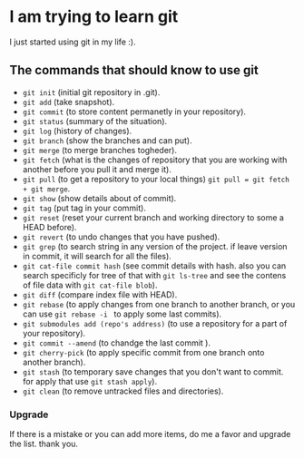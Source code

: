 # I am trying to learn git
I just started using git in my life :).

## The commands that should know to use git
- `git init` (initial git repository in .git).
- `git add` (take snapshot).
- `git commit` (to store content permanetly in your repository).
- `git status` (summary of the situation).
- `git log` (history of changes).
- `git branch` (show the branches and can put).
- `git merge` (to merge branches togheder).
- `git fetch` (what is the changes of repository that you are working with another before you pull it and merge it).
- `git pull` (to get a repository to your local things) `git pull = git fetch + git merge`.
- `git show` (show details about of commit).
- `git tag` (put tag in your commit).
- `git reset` (reset your current branch and working directory to some a HEAD before).
- `git revert` (to undo changes that you have pushed).
- `git grep` (to search string in any version of the project. if leave version in commit, it will search for all the files).
- `git cat-file commit hash` (see commit details with hash. also you can search specificly for tree of that with ```git ls-tree``` and see the contens of file data with `git cat-file blob`).
- `git diff` (compare index file with HEAD).
- `git rebase` (to apply changes from one branch to another branch, or you can use `git rebase -i ` to apply some last commits).
- `git submodules add (repo's address)` (to use a repository for a part of your repository).
- `git commit --amend` (to chandge the last commit ).
- `git cherry-pick` (to apply specific commit from one branch onto another branch).
- `git stash` (to temporary save changes that you don't want to commit. for apply that use `git stash apply`).
- `git clean` (to remove untracked files and directories).

### Upgrade
If there is a mistake or you can add more items, do me a favor and
upgrade the list.
thank you.
